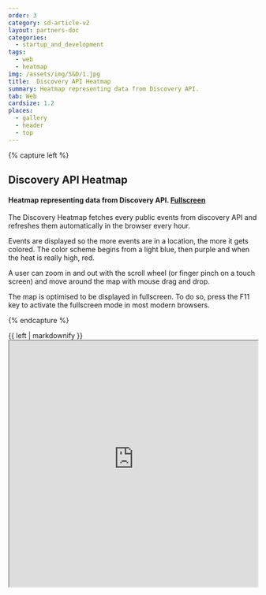 ```yaml
---
order: 3
category: sd-article-v2
layout: partners-doc
categories: 
  - startup_and_development
tags:
  - web
  - heatmap
img: /assets/img/S&D/1.jpg
title:  Discovery API Heatmap
summary: Heatmap representing data from Discovery API.
tab: Web
cardsize: 1.2
places:
  - gallery
  - header
  - top
---
```


{% capture left %}

## Discovery API Heatmap

#### Heatmap representing data from Discovery API. [Fullscreen](http://heatmap-1220776398.us-west-2.elb.amazonaws.com/)

The Discovery Heatmap fetches every public events from discovery API and refreshes them automatically in the browser every hour.

Events are displayed so the more events are in a location, the more it gets colored. The color scheme begins from a light blue, then purple and when the heat is really high, red.

A user can zoom in and out with the scroll wheel (or finger pinch on a touch screen) and move around the map with mouse drag and drop.

The map is optimised to be displayed in fullscreen. To do so, press the F11 key to activate the fullscreen mode in most modern browsers.

{% endcapture %}

<div class="col-lg-8 col-md-8 col-sm-8">{{ left | markdownify }}</div>
<iframe style="width:100%;height:500px;" src="http://heatmap-1220776398.us-west-2.elb.amazonaws.com/"></iframe>
